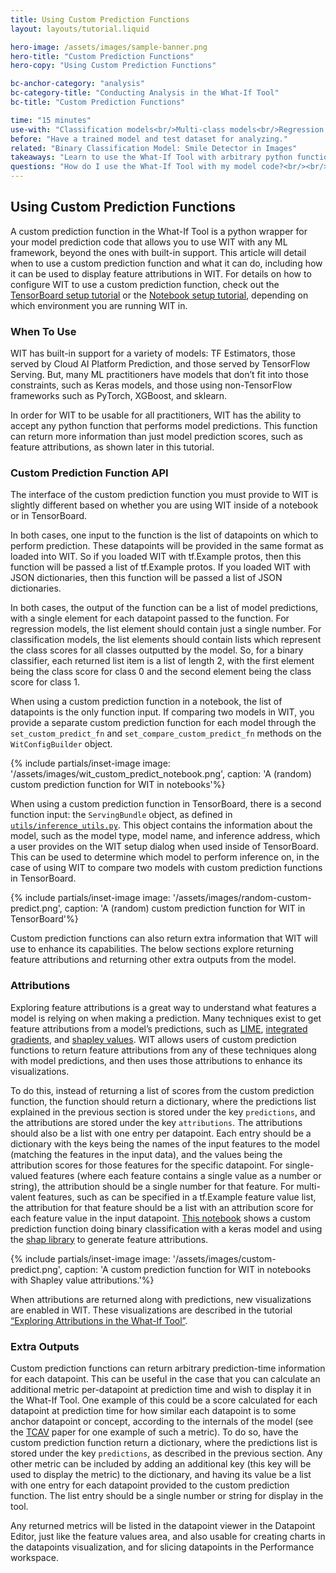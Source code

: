 ```yaml
---
title: Using Custom Prediction Functions
layout: layouts/tutorial.liquid

hero-image: /assets/images/sample-banner.png
hero-title: "Custom Prediction Functions"
hero-copy: "Using Custom Prediction Functions"

bc-anchor-category: "analysis"
bc-category-title: "Conducting Analysis in the What-If Tool"
bc-title: "Custom Prediction Functions"

time: "15 minutes"
use-with: "Classification models<br/>Multi-class models<br/>Regression models"
before: "Have a trained model and test dataset for analyzing."
related: "Binary Classification Model: Smile Detector in Images"
takeaways: "Learn to use the What-If Tool with arbitrary python functions, and how to include feature attributions in the analysis."
questions: "How do I use the What-If Tool with my model code?<br/><br/>How do I add feature attributions to the What-If Tool?"
---
```


## Using Custom Prediction Functions

A custom prediction function in the What-If Tool is a python wrapper for your model prediction code that allows you to use WIT with any ML framework, beyond the ones with built-in support. This article will detail when to use a custom prediction function and what it can do, including how it can be used to display feature attributions in WIT. For details on how to configure WIT to use a custom prediction function, check out the [TensorBoard setup tutorial](../tensorboard) or the [Notebook setup tutorial](../notebooks), depending on which environment you are running WIT in.

### When To Use

WIT has built-in support for a variety of models: TF Estimators, those served by Cloud AI Platform Prediction, and those served by TensorFlow Serving. But, many ML practitioners have models that don’t fit into those constraints, such as Keras models, and those using non-TensorFlow frameworks such as PyTorch, XGBoost, and sklearn.

In order for WIT to be usable for all practitioners, WIT has the ability to accept any python function that performs model predictions. This function can return more information than just model prediction scores, such as feature attributions, as shown later in this tutorial.

### Custom Prediction Function API

The interface of the custom prediction function you must provide to WIT is slightly different based on whether you are using WIT inside of a notebook or in TensorBoard.

In both cases, one input to the function is the list of datapoints on which to perform prediction. These datapoints will be provided in the same format as loaded into WIT. So if you loaded WIT with tf.Example protos, then this function will be passed a list of tf.Example protos. If you loaded WIT with JSON dictionaries, then this function will be passed a list of JSON dictionaries.

In both cases, the output of the function can be a list of model predictions, with a single element for each datapoint passed to the function. For regression models, the list element should contain just a single number. For classification models, the list elements should contain lists which represent the class scores for all classes outputted by the model. So, for a binary classifier, each returned list item is a list of length 2, with the first element being the class score for class 0 and the second element being the class score for class 1.

When using a custom prediction function in a notebook, the list of datapoints is the only function input. If comparing two models in WIT, you provide a separate custom prediction function for each model through the `set_custom_predict_fn` and `set_compare_custom_predict_fn` methods on the `WitConfigBuilder` object.

{% include partials/inset-image image: '/assets/images/wit_custom_predict_notebook.png', 
  caption: 'A (random) custom prediction function for WIT in notebooks'%}

When using a custom prediction function in TensorBoard, there is a second function input: the `ServingBundle` object, as defined in [`utils/inference_utils.py`](https://github.com/PAIR-code/what-if-tool/blob/master/utils/inference_utils.py). This object contains the information about the model, such as the model type, model name, and inference address, which a user provides on the WIT setup dialog when used inside of TensorBoard. This can be used to determine which model to perform inference on, in the case of using WIT to compare two models with custom prediction functions in TensorBoard.

{% include partials/inset-image image: '/assets/images/random-custom-predict.png', 
  caption: 'A (random) custom prediction function for WIT in TensorBoard'%}

Custom prediction functions can also return extra information that WIT will use to enhance its capabilities. The below sections explore returning feature attributions and returning other extra outputs from the model.

### Attributions

Exploring feature attributions is a great way to understand what features a model is relying on when making a prediction. Many techniques exist to get feature attributions from a model’s predictions, such as [LIME](https://christophm.github.io/interpretable-ml-book/lime.html), [integrated gradients](https://github.com/ankurtaly/Integrated-Gradients), and [shapley values](https://github.com/slundberg/shap). WIT allows users of custom prediction functions to return feature attributions from any of these techniques along with model predictions, and then uses those attributions to enhance its visualizations.

To do this, instead of returning a list of scores from the custom prediction function, the function should return a dictionary, where the predictions list explained in the previous section is stored under the key `predictions`, and the attributions are stored under the key `attributions`. The attributions should also be a list with one entry per datapoint. Each entry should be a dictionary with the keys being the names of the input features to the model (matching the features in the input data), and the values being the attribution scores for those features for the specific datapoint. For single-valued features (where each feature contains a single value as a number or string), the attribution should be a single number for that feature. For multi-valent features, such as can be specified in a tf.Example feature value list, the attribution for that feature should be a list with an attribution score for each feature value in the input datapoint. [This notebook](https://colab.research.google.com/github/pair-code/what-if-tool/blob/master/WIT_COMPAS_with_SHAP.ipynb) shows a custom prediction function doing binary classification with a keras model and using the [shap library](https://github.com/slundberg/shap) to generate feature attributions.

{% include partials/inset-image image: '/assets/images/custom-predict.png', 
  caption: 'A custom prediction function for WIT in notebooks with Shapley value attributions.'%}

When attributions are returned along with predictions, new visualizations are enabled in WIT. These visualizations are described in the tutorial [“Exploring Attributions in the What-If Tool”](../attributions).

### Extra Outputs

Custom prediction functions can return arbitrary prediction-time information for each datapoint. This can be useful in the case that you can calculate an additional metric per-datapoint at prediction time and wish to display it in the What-If Tool. One example of this could be a score calculated for each datapoint at prediction time for how similar each datapoint is to some anchor datapoint or concept, according to the internals of the model (see the [TCAV](https://arxiv.org/abs/1711.11279) paper for one example of such a metric). To do so, have the custom prediction function return a dictionary, where the predictions list is stored under the key `predictions`, as described in the previous section. Any other metric can be included by adding an additional key (this key will be used to display the metric) to the dictionary, and having its value be a list with one entry for each datapoint provided to the custom prediction function. The list entry should be a single number or string for display in the tool.

Any returned metrics will be listed in the datapoint viewer in the Datapoint Editor, just like the feature values area, and also usable for creating charts in the datapoints visualization, and for slicing datapoints in the Performance workspace.
